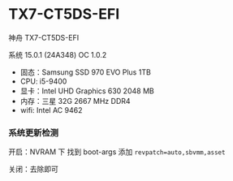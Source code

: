 # TX7-CT5DS-EFI
神舟 TX7-CT5DS-EFI

系统 15.0.1 (24A348)
OC 1.0.2

- 固态：Samsung SSD 970 EVO Plus 1TB
- CPU: i5-9400
- 显卡：Intel UHD Graphics 630 2048 MB
- 内存：三星 32G 2667 MHz DDR4
- wifi: Intel AC 9462

### 系统更新检测

开启：NVRAM 下 找到 boot-args 添加 `revpatch=auto,sbvmm,asset`

关闭：去除即可

